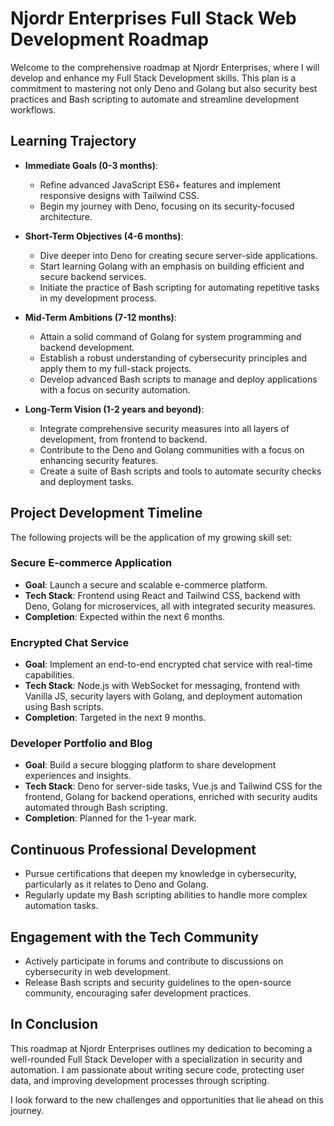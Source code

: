 # Njordr Enterprises Full Stack Web Development Roadmap

Welcome to the comprehensive roadmap at Njordr Enterprises, where I will develop and enhance my Full Stack Development skills. This plan is a commitment to mastering not only Deno and Golang but also security best practices and Bash scripting to automate and streamline development workflows.

## Learning Trajectory

- **Immediate Goals (0-3 months)**:
  - Refine advanced JavaScript ES6+ features and implement responsive designs with Tailwind CSS.
  - Begin my journey with Deno, focusing on its security-focused architecture.

- **Short-Term Objectives (4-6 months)**:
  - Dive deeper into Deno for creating secure server-side applications.
  - Start learning Golang with an emphasis on building efficient and secure backend services.
  - Initiate the practice of Bash scripting for automating repetitive tasks in my development process.

- **Mid-Term Ambitions (7-12 months)**:
  - Attain a solid command of Golang for system programming and backend development.
  - Establish a robust understanding of cybersecurity principles and apply them to my full-stack projects.
  - Develop advanced Bash scripts to manage and deploy applications with a focus on security automation.

- **Long-Term Vision (1-2 years and beyond)**:
  - Integrate comprehensive security measures into all layers of development, from frontend to backend.
  - Contribute to the Deno and Golang communities with a focus on enhancing security features.
  - Create a suite of Bash scripts and tools to automate security checks and deployment tasks.

## Project Development Timeline

The following projects will be the application of my growing skill set:

### Secure E-commerce Application
- **Goal**: Launch a secure and scalable e-commerce platform.
- **Tech Stack**: Frontend using React and Tailwind CSS, backend with Deno, Golang for microservices, all with integrated security measures.
- **Completion**: Expected within the next 6 months.

### Encrypted Chat Service
- **Goal**: Implement an end-to-end encrypted chat service with real-time capabilities.
- **Tech Stack**: Node.js with WebSocket for messaging, frontend with Vanilla JS, security layers with Golang, and deployment automation using Bash scripts.
- **Completion**: Targeted in the next 9 months.

### Developer Portfolio and Blog
- **Goal**: Build a secure blogging platform to share development experiences and insights.
- **Tech Stack**: Deno for server-side tasks, Vue.js and Tailwind CSS for the frontend, Golang for backend operations, enriched with security audits automated through Bash scripting.
- **Completion**: Planned for the 1-year mark.

## Continuous Professional Development

- Pursue certifications that deepen my knowledge in cybersecurity, particularly as it relates to Deno and Golang.
- Regularly update my Bash scripting abilities to handle more complex automation tasks.

## Engagement with the Tech Community

- Actively participate in forums and contribute to discussions on cybersecurity in web development.
- Release Bash scripts and security guidelines to the open-source community, encouraging safer development practices.

## In Conclusion

This roadmap at Njordr Enterprises outlines my dedication to becoming a well-rounded Full Stack Developer with a specialization in security and automation. I am passionate about writing secure code, protecting user data, and improving development processes through scripting.

I look forward to the new challenges and opportunities that lie ahead on this journey.
